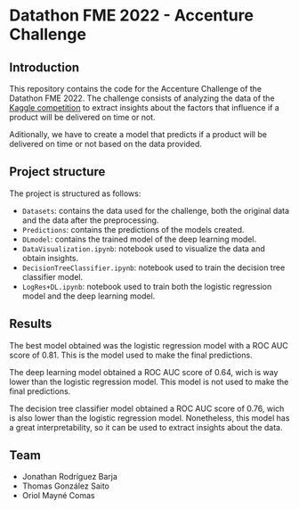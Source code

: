 # Datathon FME 2022 - Accenture Challenge

## Introduction

This repository contains the code for the Accenture Challenge of the Datathon FME 2022. The challenge consists of analyzing the data of the [Kaggle competition](https://www.kaggle.com/competitions/datathon-2022-upc-accenture/overview) to extract insights about the factors that influence if a product will be delivered on time or not.

Aditionally, we have to create a model that predicts if a product will be delivered on time or not based on the data provided.

## Project structure

The project is structured as follows:

- `Datasets`: contains the data used for the challenge, both the original data and the data after the preprocessing.
- `Predictions`: contains the predictions of the models created.
- `DLmodel`: contains the trained model of the deep learning model.
- `DataVisualization.ipynb`: notebook used to visualize the data and obtain insights.
- `DecisionTreeClassifier.ipynb`: notebook used to train the decision tree classifier model.
- `LogRes+DL.ipynb`: notebook used to train both the logistic regression model and the deep learning model.

## Results

The best model obtained was the logistic regression model with a ROC AUC score of 0.81. This is the model used to make the final predictions.

The deep learning model obtained a ROC AUC score of 0.64, wich is way lower than the logistic regression model. This model is not used to make the final predictions.

The decision tree classifier model obtained a ROC AUC score of 0.76, wich is also lower than the logistic regression model. Nonetheless, this model has a great interpretability, so it can be used to extract insights about the data. 
## Team
* Jonathan Rodríguez Barja
* Thomas González Saito
* Oriol Mayné Comas
